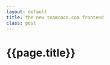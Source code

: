 ```yaml
---
layout: default
title: the new teamcoco.com frontend
class: post
---
```


{{page.title}}
================================

